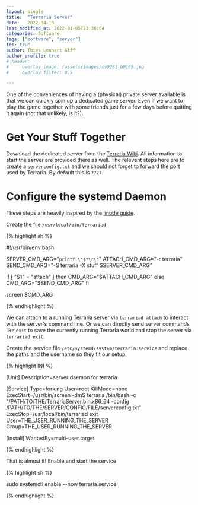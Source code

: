 ```yaml
---
layout: single
title:  "Terraria Server"
date:   2022-04-10
last_modified_at: 2022-01-05T23:36:54
categories: Software
tags: ["software", "server"]
toc: true
author: Thies Lennart Alff
author_profile: true
# header:
#     overlay_image: /assets/images/ov9281_b0165.jpg
#     overlay_filter: 0.5

---
```

One of the conveniences of having a (physical) private server available is that we can quickly spin up a dedicated game server. Even if we want to play the game together with some friends just for a few days before quitting it again (not that unlikely, is it?).

# Get Your Stuff Together

Download the dedicated server from the [Terraria Wiki](https://terraria.fandom.com/wiki/Server). All information to start the server are provided there as well. The relevant steps here are to create a `serverconfig.txt` and we should not forget to forward the port used by Terraria. By default this is `7777`.

# Configure the systemd Daemon

These steps are heavily inspired by the [linode guide](https://www.linode.com/docs/guides/host-a-terraria-server-on-your-linode/).

Create the file `/usr/local/bin/terrariad`

{% highlight sh %}

#!/usr/bin/env bash

SERVER_CMD_ARG="`printf \"$*\r\"`"
ATTACH_CMD_ARG="-r terraria"
SEND_CMD_ARG="-S terraria -X stuff $SERVER_CMD_ARG"

if [ "$1" = "attach" ]
then
    CMD_ARG="$ATTACH_CMD_ARG"
else
    CMD_ARG="$SEND_CMD_ARG"
fi

screen $CMD_ARG

{% endhighlight %}

We can attach to a running Terraria server via `terrariad attach` to interact with the server's command line. Or we can directly send server commands like `exit` to save the currently running Terraria world and stop the server via `terrariad exit`. 

Create the service file `/etc/systemd/system/terraria.service` and replace the paths and the username so they fit our setup.

{% highlight INI %}

[Unit]
Description=server daemon for terraria

[Service]
Type=forking
User=root
KillMode=none
ExecStart=/usr/bin/screen -dmS terraria /bin/bash -c "/PATH/TO/THE/TerrariaServer.bin.x86_64 -config /PATH/TO/THE/SERVER/CONFIG/FILE/serverconfig.txt"
ExecStop=/usr/local/bin/terrariad exit
User=THE_USER_RUNNING_THE_SERVER
Group=THE_USER_RUNNING_THE_SERVER

[Install]
WantedBy=multi-user.target

{% endhighlight %}

That is almost it! Enable and start the service

{% highlight sh %}

sudo systemctl enable --now terraria.service

{% endhighlight %}

